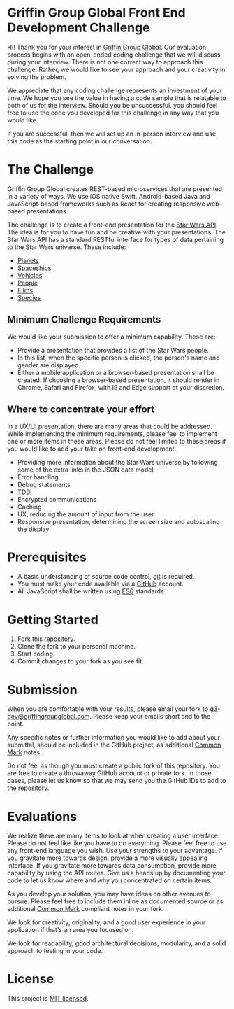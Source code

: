 # Griffin Group Global Front End Development Challenge

Hi! Thank you for your interest in [Griffin Group Global][g3website]. Our evaluation process begins with an open-ended coding challenge that we will discuss during your interview. There is not one correct way to approach this challenge. Rather, we would like to see your approach and your creativity in solving the problem.

We appreciate that any coding challenge represents an investment of your time. We hope you see the value in having a code sample that is relatable to both of us for the interview. Should you be unsuccessful, you should feel free to use the code you developed for this challenge in any way that you would like.

If you are successful, then we will set up an in-person interview and use this code as the starting point in our conversation.

# The Challenge
Griffin Group Global creates REST-based microservices that are presented in a variety of ways. We use iOS native Swift, Android-based Java and JavaScript-based frameworks such as React for creating responsive web-based presentations.

The challenge is to create a front-end presentation for the [Star Wars API][swapi]. The idea is for you to have fun and be creative with your presentations. The Star Wars API has a standard RESTful interface for types of data pertaining to the Star Wars universe. These include:
- [Planets](https://swapi.co/api/planets/)
- [Spaceships](https://swapi.co/api/starships/)
- [Vehicles](https://swapi.co/api/vehicles/)
- [People](https://swapi.co/api/people/)
- [Films](https://swapi.co/api/films/)
- [Species](https://swapi.co/api/species/)

## Minimum Challenge Requirements
We would like your submission to offer a minimum capability. These are:
- Provide a presentation that provides a list of the Star Wars people.
- In this list, when the specific person is clicked, the person's name and gender are displayed.
- Either a mobile application or a browser-based presentation shall be created. If choosing a browser-based presentation, it should render in Chrome, Safari and Firefox, with IE and Edge support at your discretion.

## Where to concentrate your effort
In a UX/UI presentation, there are many areas that could be addressed. While implementing the minimum requirements, please feel to implement one or more items in these areas. Please do not feel limited to these areas if you would like to add your take on front-end development.

- Providing more information about the Star Wars universe by following some of the extra links in the JSON data model
- Error handling
- Debug statements
- [TDD]
- Encrypted communications
- Caching
- UX, reducing the amount of input from the user
- Responsive presentation, determining the screen size and autoscaling the display

# Prerequisites
- A basic understanding of source code control, [git][git-scm] is required.
- You must make your code available via a [GitHub][github] account.
- All JavaScript shall be written using [ES6][ES6] standards.

# Getting Started
1. Fork this [repository][repository].
1. Clone the fork to your personal machine.
1. Start coding.
1. Commit changes to your fork as you see fit.

# Submission

When you are comfortable with your results, please email your fork to
[g3-dev@griffingroupglobal.com](mailto:g3-dev@griffingroupglobal.com). Please keep your emails short and to the point.

Any specific notes or further information you would like to add about your submittal, should be included in the GitHub project, as additional [Common Mark][commonmark] notes.

Do not feel as though you must create a public fork of this repository. You are free to create a throwaway GitHub account or private fork. In those cases, please let us know so that we may send you the GitHub IDs to add to the repository.

# Evaluations

We realize there are many items to look at when creating a user interface. Please do not feel like like you have to do everything. Please feel free to use any front-end language you wish. Use your strengths to your advantage. If you gravitate more towards design, provide a more visually appealing interface. If you gravitate more towards data consumption, provide more capability by using the API routes. Give us a heads up by documenting your code to let us know where and why you concentrated on certain items.

As you develop your solution, you may have ideas on other avenues to pursue. Please feel free to include them inline as documented source or as additional [Common Mark][commonmark] compliant notes in your fork.

We look for creativity, originality, and a good user experience in your application if that's an area you focused on.

We look for readability, good architectural decisions, modularity, and a solid approach to testing in your code.

# License
This project is [MIT licensed][mitlicense].

[g3website]:https://www.griffingroupglobal.com
[git-scm]:https://git-scm.com/
[github]:https://github.com/
[nodejs]:https://nodejs.org/en/
[TDD]:https://en.wikipedia.org/wiki/Test-driven_development
[ES6]:http://www.ecma-international.org/ecma-262/6.0/
[eslint]:https://eslint.org/
[airbnb-eslint]:https://www.npmjs.com/package/eslint-config-airbnb
[mocha]:https://mochajs.org/
[repository]:https://github.com/GriffinGroupGlobal/backend-challenge-1
[mitlicense]:https://en.wikipedia.org/wiki/MIT_License
[commonmark]:https://spec.commonmark.org/
[swapi]:https://swapi.co/